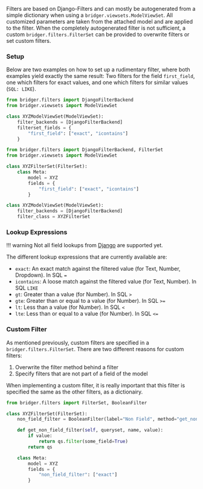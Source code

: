 Filters are based on Django-Filters and can mostly be autogenerated from a simple dictionary when using a `bridger.viewsets.ModelViewSet`. All customized parameters are taken from the attached model and are applied to the filter. When the completely autogenerated filter is not sufficient, a custom `bridger.filters.FilterSet` can be provided to overwrite filters or set custom filters.

### Setup

Below are two examples on how to set up a rudimentary filter, where both examples yield exactly the same result: Two filters for the field `first_field`, one which filters for exact values, and one which filters for similar values (`SQL: LIKE`).

```python
from bridger.filters import DjangoFilterBackend
from bridger.viewsets import ModelViewSet

class XYZModelViewSet(ModelViewSet):
    filter_backends = [DjangoFilterBackend]
    filterset_fields = {
        "first_field": ["exact", "icontains"]
    }
```

```python
from bridger.filters import DjangoFilterBackend, FilterSet
from bridger.viewsets import ModelViewSet

class XYZFilterSet(FilterSet):
    class Meta:
        model = XYZ
        fields = {
            "first_field": ["exact", "icontains"]
        }

class XYZModelViewSet(ModelViewSet):
    filter_backends = [DjangoFilterBackend]
    filter_class = XYZFilterSet
```

### Lookup Expressions

!!! warning
    Not all field lookups from [Django](https://docs.djangoproject.com/en/3.0/ref/models/querysets/#field-lookups) are supported yet.

The different lookup expressions that are currently available are:

* `exact`: An exact match against the filtered value (for Text, Number, Dropdown). In SQL `=`
* `icontains`: A loose match against the filtered value (for Text, Number). In SQL `LIKE`
* `gt`: Greater than a value (for Number). In SQL `>`
* `gte`: Greater than or equal to a value (for Number). In SQL `>=`
* `lt`: Less than a value (for Number). In SQL `<`
* `lte`: Less than or equal to a value (for Number). In SQL `<=`

### Custom Filter

As mentioned previously, custom filters are specified in a `bridger.filters.FilterSet`. There are two different reasons for custom filters:

1. Overwrite the filter method behind a filter
2. Specify filters that are not part of a field of the model

When implementing a custom filter, it is really important that this filter is specified the same as the other filters, as a dictionairy.

``` python
from bridger.filters import FilterSet, BooleanFilter

class XYZFilterSet(FilterSet):
    non_field_filter = BooleanFilter(label="Non Field", method="get_non_field_filter")

    def get_non_field_filter(self, queryset, name, value):
        if value:
            return qs.filter(some_field=True)
        return qs

    class Meta:
        model = XYZ
        fields = {
            "non_field_filter": ["exact"]
        }

```